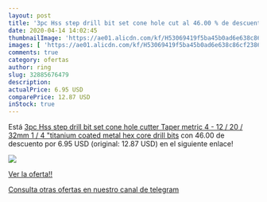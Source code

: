```yaml
---
layout: post
title: '3pc Hss step drill bit set cone hole cut al 46.00 % de descuento'
date: 2020-04-14 14:02:45
thumbnailImage: 'https://ae01.alicdn.com/kf/H53069419f5ba45b0ad6e638c86cf23866/3pc-Hss-step-drill-bit-set-cone-hole-cutter-Taper-metric-4-12-20-32mm-1.jpg_350x350._SL200_.jpg'
images: [ 'https://ae01.alicdn.com/kf/H53069419f5ba45b0ad6e638c86cf23866/3pc-Hss-step-drill-bit-set-cone-hole-cutter-Taper-metric-4-12-20-32mm-1.jpg_350x350._SL200_.jpg' ]
comments: true
category: ofertas
author: ring
slug: 32885676479
description:
actualPrice: 6.95 USD
comparePrice: 12.87 USD
inStock: true
---
```


Está [3pc Hss step drill bit set cone hole cutter Taper metric 4 - 12 / 20 / 32mm 1 / 4 "titanium coated metal hex core drill bits](https://www.amazon.com/dp/32885676479/?tag=redken08-20) con 46.00 de descuento por 6.95 USD (original: 12.87 USD) en el siguiente enlace!

[![](https://ae01.alicdn.com/kf/H53069419f5ba45b0ad6e638c86cf23866/3pc-Hss-step-drill-bit-set-cone-hole-cutter-Taper-metric-4-12-20-32mm-1.jpg_350x350._SL200_.jpg)](https://www.amazon.com/dp/32885676479/?tag=redken08-20)

[Ver la oferta!!](https://www.amazon.com/dp/32885676479/?tag=redken08-20)

[Consulta otras ofertas en nuestro canal de telegram](https://t.me/s/ofertas25)
